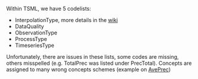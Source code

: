 Within TSML, we have 5 codelists:
- InterpolationType, more details in the [wiki](https://github.com/opengeospatial/timeseriesML/wiki/Interpolation-Types)
- DataQuality
- ObservationType
- ProcessType
- TimeseriesType

Unfortunately, there are issues in these lists, some codes are missing, others misspelled (e.g. TotalPrec was listed under PrecTotal). 
Concepts are assigned to many wrong concepts schemes (example on [AvePrec](https://defs.opengis.net/prez/catalogs/ogc-cat:datamodels/col/datamodels:timeseriesml/it1/observationtype:timeseriesML/it2/interpolationcode:AveragePrec))

